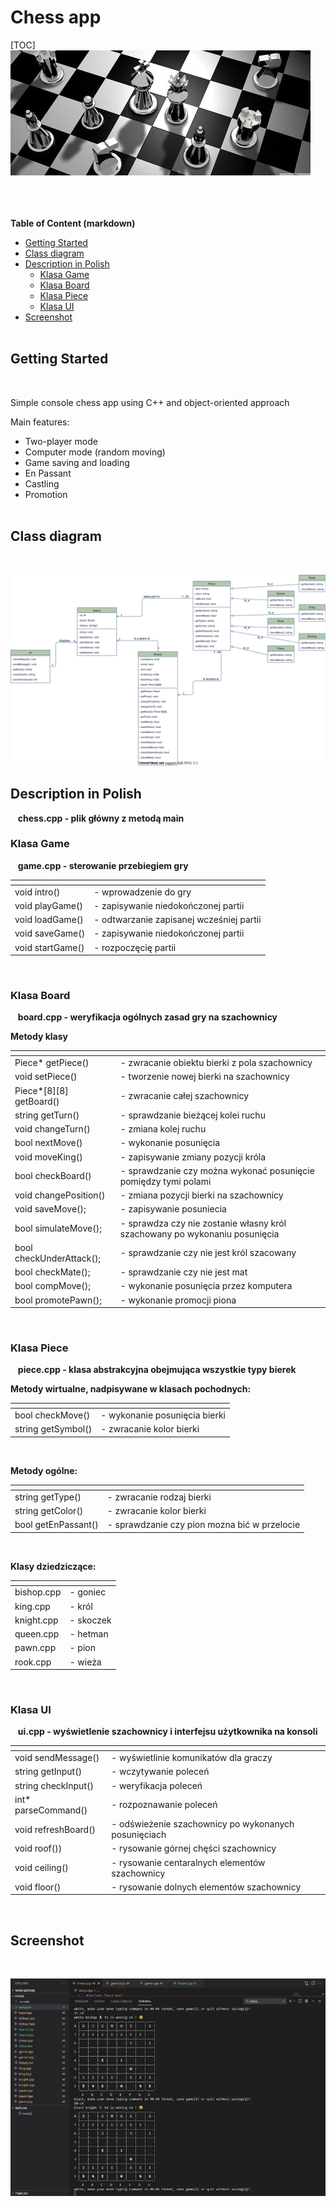 # Chess app

[TOC]  
![Caption text2](doxygen/image/chess.jpg "Image title2")
<br><br><br><br>

**Table of Content (markdown)**
* [Getting Started](#getting-started)
* [Class diagram](#class-diagram)
* [Description in Polish](#description-in-polish)
	* [Klasa Game](#klasa-game)
	* [Klasa Board](#klasa-board)
	* [Klasa Piece](#klasa-piece)
	* [Klasa UI](#klasa-ui)
* [Screenshot](#screenshot)
<br><br>

## Getting Started
<br>

Simple console chess app using C++ and object-oriented approach
<br>

Main features:
* Two-player mode
* Computer mode (random moving)
* Game saving and loading
* En Passant
* Castling
* Promotion
<br><br>

## Class diagram
<br>

![Caption text2](doxygen/image/diagram.svg "Image title2")
<br>

## Description in Polish
&nbsp;&nbsp;&nbsp;**chess.cpp - plik główny z metodą main**
<br>

### Klasa Game
&nbsp;&nbsp;&nbsp;**game.cpp - sterowanie przebiegiem gry**

| <!-- -->            | <!-- -->                                  |
|---------------------|-------------------------------------------|
| void intro()        | - wprowadzenie do gry                     |
| void playGame()     | - zapisywanie niedokończonej partii       |
| void loadGame()     | - odtwarzanie zapisanej wcześniej partii  |
| void saveGame()     | - zapisywanie niedokończonej partii       |
| void startGame()    | - rozpoczęcię partii                      |
<br>

### Klasa Board
&nbsp;&nbsp;&nbsp;**board.cpp - weryfikacja ogólnych zasad gry na szachownicy**

**Metody klasy**

| <!-- -->                   | <!-- -->                                                                   |
|----------------------------|----------------------------------------------------------------------------|
| Piece* getPiece()          | - zwracanie obiektu bierki z pola szachownicy                              |
| void setPiece()            | - tworzenie nowej bierki na szachownicy                                    |
| Piece*[8][8] getBoard()    | - zwracanie całej szachownicy                                              |
| string getTurn()           | - sprawdzanie bieżącej kolei ruchu                                         |
| void changeTurn()          | - zmiana kolej ruchu                                                       | 
| bool nextMove()            | - wykonanie posunięcia                                                     |
| void moveKing()            | - zapisywanie zmiany pozycji króla                                         |                   
| bool checkBoard()          | - sprawdzanie czy można wykonać posunięcie pomiędzy tymi polami            |
| void changePosition()      | - zmiana pozycji bierki na szachownicy                                     |  
| void saveMove();           | - zapisywanie posuniecia                                                   |
| bool simulateMove();       | - sprawdza czy nie zostanie własny król szachowany po wykonaniu posunięcia |
| bool checkUnderAttack();   | - sprawdzanie czy nie jest król szacowany                                  |
| bool checkMate();          | - sprawdzanie czy nie jest mat                                             |
| bool compMove();           | - wykonanie posunięcia przez komputera                                     |
| bool promotePawn();        | - wykonanie promocji piona                                                 |
<br>

### Klasa Piece
&nbsp;&nbsp;&nbsp;**piece.cpp - klasa abstrakcyjna obejmująca wszystkie typy bierek**
<br>

**Metody wirtualne, nadpisywane w klasach pochodnych:**

| <!-- -->            | <!-- -->                           |
|---------------------|------------------------------------|
| bool checkMove()    | - wykonanie    posunięcia bierki   |
| string getSymbol()  | - zwracanie kolor bierki           |
<br>

**Metody ogólne:**

| <!-- -->             | <!-- -->                                     |
|----------------------|----------------------------------------------|
| string getType()     | - zwracanie rodzaj bierki                    |
| string getColor()    | - zwracanie kolor bierki                     |
| bool getEnPassant()  | - sprawdzanie czy pion mozna bić w przelocie |
<br>

**Klasy dziedziczące:**

| <!-- -->              | <!-- -->      |
|-----------------------|---------------|
| bishop.cpp            | - goniec      |
| king.cpp              | - król        |
| knight.cpp            | - skoczek     |
| queen.cpp             | - hetman      |
| pawn.cpp              | - pion        |
| rook.cpp              | - wieża       |
<br>

### Klasa UI
&nbsp;&nbsp;&nbsp;**ui.cpp - wyświetlenie szachownicy i interfejsu użytkownika na konsoli**

| <!-- -->              | <!-- -->                                                |
|-----------------------|---------------------------------------------------------|
| void sendMessage()    | - wyświetlinie komunikatów dla graczy                   |
| string getInput()     | - wczytywanie poleceń                                   |
| string checkInput()   | - weryfikacja poleceń                                   |
| int* parseCommand()   | - rozpoznawanie poleceń                                 |
| void refreshBoard()   | - odświeżenie szachownicy po wykonanych posunięciach    |
| void roof())          | - rysowanie górnej chęści szachownicy                   |
| void ceiling()        | - rysowanie centaralnych elementów szachownicy          |
| void floor()          | - rysowanie dolnych elementów szachownicy               |
<br>

## Screenshot
<br>

![Caption text2](doxygen/image/screenshot.jpg "Image title2")  
<br>
